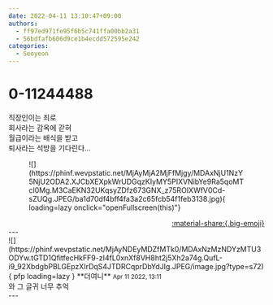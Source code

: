 ```yaml
---
date: 2022-04-11 13:10:47+09:00
authors:
  - ff97ed971fe95f6b5c741ffa00bb2a31
  - 56bdfafb606d9ce1b4ecdd572595e242
categories:
  - Seoyeon
---
```


# 0-11244488

<div class="post-container" markdown="1">
<div class="content-container md-sidebar__scrollwrap" markdown="1">

직장인이는 죄로<br>회사라는 감옥에 갇혀<br>월급이라는 배식을 받고<br>퇴사라는 석방을 기다린다...<br>
<figure markdown="1">
![](https://phinf.wevpstatic.net/MjAyMjA2MjFfMjgy/MDAxNjU1NzY5NjU2ODA2.XJCbXEXpkWrUDGqzKIyMY5PIXVNibYe9Ra5qoMTcl0Mg.M3CaEKN32UKqsyZDfz673GNX_z75ROIXWfV0Cd-sZUQg.JPEG/ba1d70df4bff4fa3a2c65fcb54f1feb3138.jpg){ loading=lazy onclick="openFullscreen(this)"}
</figure>


</div>
</div>

<div style="text-align: right;" markdown="1">
<a href="https://weverse.io/fromis9/fanpost/0-11244488" style="text-align: right;">:material-share:{.big-emoji}</a>
</div>
---

<div class="comments-container md-sidebar__scrollwrap" markdown="1">
<div class="comment" markdown="1">
<div class='id-container' markdown="1">
![](https://phinf.wevpstatic.net/MjAyNDEyMDZfMTk0/MDAxNzMzNDYzMTU3ODYw.tGTD1QfitfecHkFF9-zI4fL0xnXf8VH8ht2j5Xh2a74g.QufL-i9_92XbdgbPBLGEpzXIrDqS4JTDRCqprDbYdJIg.JPEG/image.jpg?type=s72){ pfp loading=lazy }
**<span class="artist">더여니</span>** <small>Apr 11 2022, 13:11</small><br>
</div>
<div class='comment-body' markdown="1">
와 그 글귀 너무 추억
</div>
</div>
</div>
---
